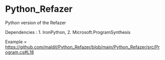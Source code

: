 # Python_Refazer
Python version of the Refazer 

Dependencies : 1. IronPython, 2. Microsoft.ProgramSynthesis

Example = https://github.com/maldil/Python_Refazer/blob/main/Python_Refazer/src/Program.cs#L18
